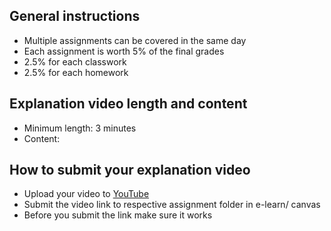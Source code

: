 ## General instructions
  - Multiple assignments can be covered in the same day
  - Each assignment is worth 5% of the final grades 
  -   2.5% for each classwork
  -   2.5% for each homework


## Explanation video length and content
  - Minimum length: 3 minutes
  - Content: 

## How to submit your explanation video

  - Upload your video to [YouTube](https://www.youtube.com/)
  - Submit the video link to respective assignment folder in e-learn/ canvas
  - Before you submit the link make sure it works
  
